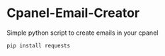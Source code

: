 # Cpanel-Email-Creator
Simple python script to create emails in your cpanel

`pip install requests` 
